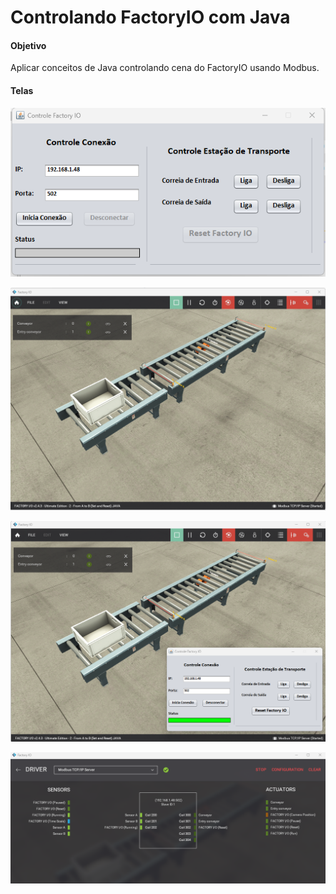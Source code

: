 # Controlando FactoryIO com Java

#### Objetivo
Aplicar conceitos de Java controlando cena do FactoryIO usando Modbus.

#### Telas

![image](https://github.com/odenisnobre/factory-io-control-java/blob/master/img/tela.png?raw=true)

![image](https://github.com/odenisnobre/factory-io-control-java/blob/master/img/factoryio.png?raw=true)

![image](https://github.com/odenisnobre/factory-io-control-java/blob/master/img/conexao.png?raw=true)

![image](https://github.com/odenisnobre/factory-io-control-java/blob/master/img/configuracao-modbus-fio.png?raw=true)